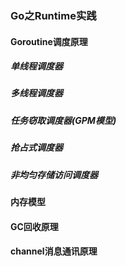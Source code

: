 ### Go之Runtime实践



#### Goroutine调度原理

##### 单线程调度器





##### 多线程调度器





##### 任务窃取调度器(GPM模型)





##### 抢占式调度器







##### 非均匀存储访问调度器





#### 内存模型







#### GC回收原理







#### channel消息通讯原理



